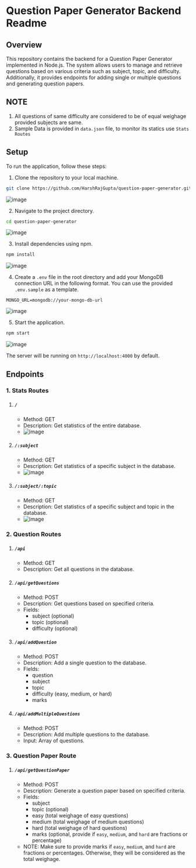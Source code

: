 # Question Paper Generator Backend Readme

## Overview

This repository contains the backend for a Question Paper Generator implemented in Node.js. The system allows users to manage and retrieve questions based on various criteria such as subject, topic, and difficulty. Additionally, it provides endpoints for adding single or multiple questions and generating question papers.

## NOTE 

1. All questions of same difficulty are considered to be of equal weighage provided subjects are same.
2. Sample Data is provided in `data.json` file, to monitor its statics use `Stats Routes`

## Setup

To run the application, follow these steps:

1. Clone the repository to your local machine.

```bash
git clone https://github.com/HarshRajGupta/question-paper-generator.git
```
![image](https://github.com/HarshRajGupta/question-paper-generator/assets/85221003/cafc26ac-f6ef-495d-9c6d-35eeafb54913)

2. Navigate to the project directory.

```bash
cd question-paper-generator
```
![image](https://github.com/HarshRajGupta/question-paper-generator/assets/85221003/f97103f1-e23b-495a-96ea-f0586632a008)

3. Install dependencies using npm.

```bash
npm install
```
![image](https://github.com/HarshRajGupta/question-paper-generator/assets/85221003/db5a9da8-0149-470e-b5d6-59ae77a23fb1)

4. Create a `.env` file in the root directory and add your MongoDB connection URL in the following format. You can use the provided `.env.sample` as a template.

```env
MONGO_URL=mongodb://your-mongo-db-url
```
![image](https://github.com/HarshRajGupta/question-paper-generator/assets/85221003/34a600e5-a1f0-4bef-9c13-98ddff18c5c0)

5. Start the application.

```bash
npm start
```
![image](https://github.com/HarshRajGupta/question-paper-generator/assets/85221003/ab86f97a-37eb-40cc-afa2-5a8515acee9b)

The server will be running on `http://localhost:4000` by default.

## Endpoints

### 1. Stats Routes

1. ##### `/`
   - Method: GET
   - Description: Get statistics of the entire database.
   - ![image](https://github.com/HarshRajGupta/question-paper-generator/assets/85221003/8ff8fd95-82db-4231-b6dd-ea3fc9346c1f)

2. ##### `/:subject`

   - Method: GET
   - Description: Get statistics of a specific subject in the database.
   - ![image](https://github.com/HarshRajGupta/question-paper-generator/assets/85221003/26247097-b31a-49f0-b482-d277af4849b3)

3. ##### `/:subject/:topic`

   - Method: GET
   - Description: Get statistics of a specific subject and topic in the database.
   - ![image](https://github.com/HarshRajGupta/question-paper-generator/assets/85221003/19254bb0-ee73-40b7-b145-cabd0b60f5ab)


### 2. Question Routes

1. ##### `/api`

   - Method: GET
   - Description: Get all questions in the database.

2. ##### `/api/getQuestions`

   - Method: POST
   - Description: Get questions based on specified criteria.
   - Fields:
      - subject (optional)
      - topic (optional)
      - difficulty (optional)

3. ##### `/api/addQuestion`

   - Method: POST
   - Description: Add a single question to the database.
   - Fields:
      - question
      - subject
      - topic
      - difficulty (easy, medium, or hard)
      - marks

4. ##### `/api/addMultipleQuestions`

   - Method: POST
   - Description: Add multiple questions to the database.
   - Input: Array of questions.

### 3. Question Paper Route

1. ##### `/api/getQuestionPaper`

   - Method: POST
   - Description: Generate a question paper based on specified criteria.
   - Fields:
      - subject
      - topic (optional)
      - easy (total weighage of easy questions)
      - medium (total weighage of medium questions)
      - hard (total weighage of hard questions)
      - marks (optional, provide if `easy`, `medium`, and `hard` are fractions or percentage)
   - NOTE: Make sure to provide marks if `easy`, `medium`, and `hard` are fractions or percentages. Otherwise, they will be considered as the total weighage.
